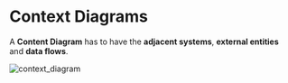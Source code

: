 # Context Diagrams

A **Content Diagram** has to have the **adjacent systems**, **external entities** and **data flows**.

![context_diagram](context_diagram.png)

